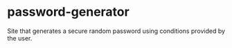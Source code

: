 # password-generator
Site that generates a secure random password using conditions provided by the user.
